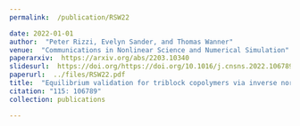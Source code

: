 ```yaml
---
permalink:  /publication/RSW22

date: 2022-01-01
author:  "Peter Rizzi, Evelyn Sander, and Thomas Wanner"
venue:  "Communications in Nonlinear Science and Numerical Simulation"
paperarxiv:  https://arxiv.org/abs/2203.10340
slidesurl:  https://doi.org/https://doi.org/10.1016/j.cnsns.2022.106789
paperurl:  ../files/RSW22.pdf
title:  "Equilibrium validation for triblock copolymers via inverse norm bounds for fourth-order elliptic operators"
citation: "115: 106789"
collection: publications

---
```

